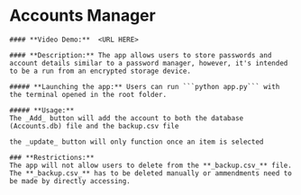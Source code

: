 # Accounts Manager

    #### **Video Demo:**  <URL HERE>

    #### **Description:** The app allows users to store passwords and account details similar to a password manager, however, it's intended to be a run from an encrypted storage device.

    ##### **Launching the app:** Users can run ```python app.py``` with the terminal opened in the root folder.

    ##### **Usage:**
    The _Add_ button will add the account to both the database (Accounts.db) file and the backup.csv file

    the _update_ button will only function once an item is selected

    ### **Restrictions:**
    The app will not allow users to delete from the **_backup.csv_** file.
    The **_backup.csv_** has to be deleted manually or ammendments need to be made by directly accessing.
